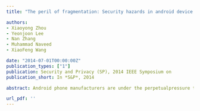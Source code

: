 ```yaml
---
title: "The peril of fragmentation: Security hazards in android device driver customizations"

authors:
- Xiaoyong Zhou
- Yeonjoon Lee
- Nan Zhang
- Muhammad Naveed
- XiaoFeng Wang

date: "2014-07-01T00:00:00Z"
publication_types: ["1"]
publication: Security and Privacy (SP), 2014 IEEE Symposium on
publication_short: In *S&P*, 2014

abstract: Android phone manufacturers are under the perpetualpressure to move quickly on their new models, continuouslycustomizing Android to fit their hardware. However, thesecurity implications of this practice are less known, particularlywhen it comes to the changes made to Androids Linux devicedrivers, e.g., those for camera, GPS, NFC etc. In this paper, wereport the first study aimed at a better understanding of thesecurity risks in this customization process. Our study is basedon ADDICTED, a new tool we built for automatically detectingsome types of flaws in customized driver protection. Specifically,on a customized phone, ADDICTED performs dynamic analysisto correlate the operations on a security-sensitive device to itsrelated Linux files, and then determines whether those files areunder-protected on the Linux layer by comparing them withtheir counterparts on an official Android OS. In this way, wecan detect a set of likely security flaws on the phone. Using thetool, we analyzed three popular phones from Samsung, identifiedtheir likely flaws and built end-to-end attacks that allow anunprivileged app to take pictures and screenshots, and even logthe keys the user enters through touchscreen. Some of thoseflaws are found to exist on over a hundred phone models andaffect millions of users. We reported the flaws and helped themanufacturers fix those problems. We further studied the securitysettings of device files on 2423 factory images from major phonemanufacturers, discovered over 1,000 vulnerable images and alsogained insights about how they are distributed across differentAndroid versions, carriers and countries.

url_pdf: ''
---
```

